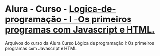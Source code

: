 # Alura - Curso - [Logica-de-programação - I -Os primeiros programas com Javascript e HTML.](https://cursos.alura.com.br/course/logica-programacao-javascript-html)
Arquivos do curso da Alura Curso Lógica de programação I: Os primeiros programas com Javascript e HTML
